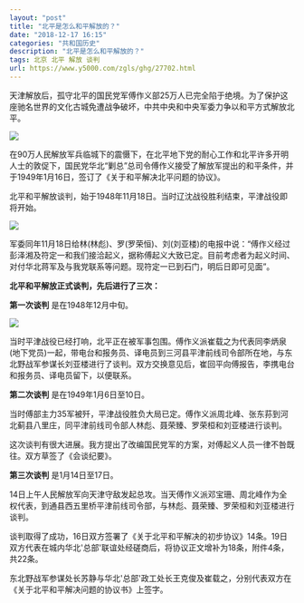 ```yaml
---
layout: "post"
title: "北平是怎么和平解放的？"
date: "2018-12-17 16:15"
categories: "共和国历史"
description: "北平是怎么和平解放的？"
tags: 北京 北平 解放 谈判
url: https://www.y5000.com/zgls/ghg/27702.html
---
```






天津解放后，孤守北平的国民党军傅作义部25万人已完全陷于绝境。为了保护这座驰名世界的文化古城免遭战争破坏，中共中央和中央军委力争以和平方式解放北平。

![](https://img.y5000.com/uploads/allimg/180117/13-1P11G12324348.jpg)

在90万人民解放军兵临城下的震慑下，在北平地下党的耐心工作和北平许多开明人士的敦促下，国民党华北“剿总”总司令傅作义接受了解放军提出的和平条件，并于1949年1月16日，签订了《关于和平解决北平问题的协议》。

北平和平解放谈判，始于1948年11月18日。当时辽沈战役胜利结束，平津战役即将开始。

![](https://img.y5000.com/uploads/allimg/180117/13-1P11G12351O2.jpg)

军委同年11月18日给林(林彪)、罗(罗荣恒)、刘(刘亚楼)的电报中说：“傅作义经过彭泽湘及符定一和我们接洽起义，据称傅起义大致已定。目前考虑者为起义时间、对付华北蒋军及与我党联系等问题。现符定一已到石门，明后日即可见面”。

**北平和平解放正式谈判，先后进行了三次：**

**第一次谈判** 是在1948年12月中旬。

![](https://img.y5000.com/uploads/allimg/180117/13-1P11G1240HD.jpg)

当时平津战役已经打响，北平正在被军事包围。傅作义派崔载之为代表同李炳泉(地下党员)一起，带电台和报务员、译电员到三河县平津前线司令部所在地，与东北野战军参谋长刘亚楼进行了谈判。双方交换意见后，崔回平向傅报告，李携电台和报务员、译电员留下，以便联系。

**第二次谈判** 是在1949年1月6日至10日。

当时傅部主力35军被歼，平津战役胜负大局已定。傅作义派周北峰、张东荪到河北蓟县八里庄，同平津前线司令部人林彪、聂荣臻、罗荣桓和刘亚楼进行谈判。

这次谈判有很大进展。我方提出了改编国民党军的方案，对傅起义人员一律不咎既往。双方草签了《会谈纪要》。

**第三次谈判** 是1月14日至17日。

14日上午人民解放军向天津守敌发起总攻。当天傅作义派邓宝珊、周北峰作为全权代表，到通县西五里桥平津前线司令部，与林彪、聂荣臻、罗荣桓和刘亚楼进行谈判。

谈判取得了成功，16日双方签署了《关于北平和平解决的初步协议》14条。19日双方代表在城内华北'总部'联谊处经磋商后，将协议正文增补为18条，附件4条，共22条。

东北野战军参谋处长苏静与华北'总部'政工处长王克俊及崔载之，分别代表双方在《关于北平和平解决问题的协议书》上签字。
